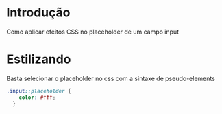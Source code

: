 # Introdução

Como aplicar efeitos CSS no placeholder de um campo input

# Estilizando

Basta selecionar o placeholder no css com a sintaxe de pseudo-elements
```css
.input::placeholder {
    color: #fff;
  }
```

